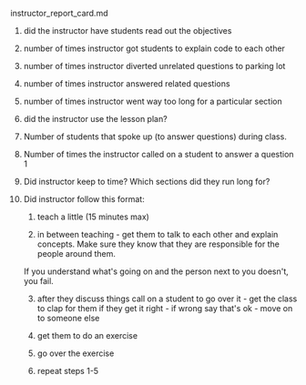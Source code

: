 instructor_report_card.md

1. did the instructor have students read out the objectives

2. number of times instructor got students to explain code to each other

3. number of times instructor diverted unrelated questions to parking lot

4. number of times instructor answered related questions

5. number of times instructor went way too long for a particular section

6. did the instructor use the lesson plan?

7. Number of students that spoke up (to answer questions) during class.

8. Number of times the instructor called on a student to answer a question
1  

8. Did instructor keep to time? Which sections did they run long for?

9. Did instructor follow this format:

	1. teach a little (15 minutes max)

	2. in between teaching - get them to talk to each other and explain concepts. Make sure they know that they are responsible for the people around them.

	If you understand what's going on and the person next to you doesn't, you fail.

	3. after they discuss things call on a student to go over it - get the class to clap for them if they get it right - if wrong say that's ok - move on to someone else

	4. get them to do an exercise

	5. go over the exercise

	6. repeat steps 1-5
